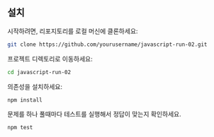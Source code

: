 ## 설치
시작하려면, 리포지토리를 로컬 머신에 클론하세요:
```bash
git clone https://github.com/yourusername/javascript-run-02.git
```
프로젝트 디렉토리로 이동하세요:
```bash
cd javascript-run-02
```
의존성을 설치하세요:
```bash
npm install
```
문제를 하나 풀때마다 테스트를 실행해서 정답이 맞는지 확인하세요.
```bash
npm test
```